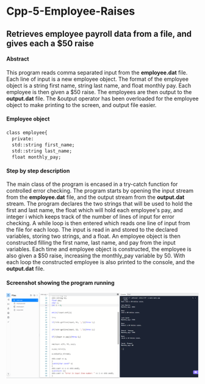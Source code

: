 # Cpp-5-Employee-Raises

## Retrieves employee payroll data from a file, and gives each a $50 raise

#### Abstract
This program reads comma separated input from the **employee.dat** file. Each line of input is a new employee object. The format of the employee object is a string first name, string last name, and float monthly pay. Each employee is then given a $50 raise. The employees are then output to the **output.dat** file. The &output operator has been overloaded for the employee object to make printing to the screen, and output file easier.

#### Employee object
```
class employee{
  private:
  std::string first_name;
  std::string last_name;
  float monthly_pay;
```

#### Step by step description
The main class of the program is encased in a try-catch function for controlled error checking. The program starts by opening the input stream from the **employee.dat** file, and the output stream from the **output.dat** stream. The program declares the two strings that will be used to hold the first and last name, the float which will hold each employee's pay, and integer i which keeps track of the number of lines of input for error checking. A while loop is then entered which reads one line of input from the file for each loop. The input is read in and stored to the declared variables, storing two strings, and a float. An employee object is then constructed filling the first name, last name, and pay from the input variables. Each time and employee object is constructed, the employee is also given a $50 raise, increasing the monthly_pay variable by 50. With each loop the constructed employee is also printed to the console, and the **output.dat** file.

#### Screenshot showing the program running
![](cpp5,1.png)